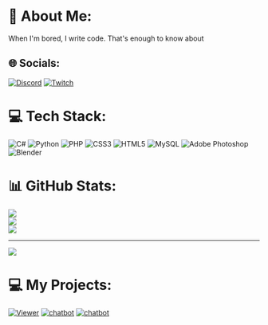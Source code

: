 # 💫 About Me:
When I'm bored, I write code. That's enough to know about


## 🌐 Socials:
[![Discord](https://img.shields.io/badge/Discord-%237289DA.svg?logo=discord&logoColor=white)](https://discord.gg/YnWFy8YP) [![Twitch](https://img.shields.io/badge/Twitch-%239146FF.svg?logo=Twitch&logoColor=white)](https://twitch.tv/kichi779) 

# 💻 Tech Stack:
![C#](https://img.shields.io/badge/c%23-%23239120.svg?style=for-the-badge&logo=c-sharp&logoColor=white) ![Python](https://img.shields.io/badge/python-3670A0?style=for-the-badge&logo=python&logoColor=ffdd54) ![PHP](https://img.shields.io/badge/php-%23777BB4.svg?style=for-the-badge&logo=php&logoColor=white) ![CSS3](https://img.shields.io/badge/css3-%231572B6.svg?style=for-the-badge&logo=css3&logoColor=white) ![HTML5](https://img.shields.io/badge/html5-%23E34F26.svg?style=for-the-badge&logo=html5&logoColor=white) ![MySQL](https://img.shields.io/badge/mysql-%2300f.svg?style=for-the-badge&logo=mysql&logoColor=white) ![Adobe Photoshop](https://img.shields.io/badge/adobephotoshop-%2331A8FF.svg?style=for-the-badge&logo=adobephotoshop&logoColor=white) ![Blender](https://img.shields.io/badge/blender-%23F5792A.svg?style=for-the-badge&logo=blender&logoColor=white)
# 📊 GitHub Stats:
![](https://github-readme-stats.vercel.app/api?username=kichi779&theme=dark&hide_border=false&include_all_commits=false&count_private=false)<br/>
![](https://github-readme-streak-stats.herokuapp.com/?user=kichi779&theme=dark&hide_border=false)<br/>
![](https://github-readme-stats.vercel.app/api/top-langs/?username=kichi779&theme=dark&hide_border=false&include_all_commits=false&count_private=false&layout=compact)

---
[![](https://visitcount.itsvg.in/api?id=kichi779&icon=5&color=0)](https://visitcount.itsvg.in)

<!-- Proudly created with GPRM ( https://gprm.itsvg.in ) -->

# ‍💻 My Projects:

 [![Viewer](https://user-images.githubusercontent.com/92625816/223582987-a08243f3-ea2e-401c-adc0-8c58731f1d61.jpg)](https://github.com/Kichi779/Twitch-Viewer-Bot)
 [![chatbot](https://user-images.githubusercontent.com/92625816/219774639-6c550f44-ed0c-4dcd-ba09-f87836dcbaa3.png)](https://github.com/Kichi779/Twitch-Chat-Bot)
 [![chatbot](https://user-images.githubusercontent.com/92625816/215876796-364d4cd4-2812-4350-b473-cab1b1239401.jpg)](https://github.com/Kichi779/Unity-Easteregg-Asset)
